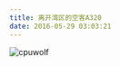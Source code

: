 ```yaml
---
title: 离开湾区的空客A320
date: 2016-05-29 03:03:21
---
```



![cpuwolf](/images/data/attachment/201605/29/110300ot5aeyyyg7zvqy77.jpg)

